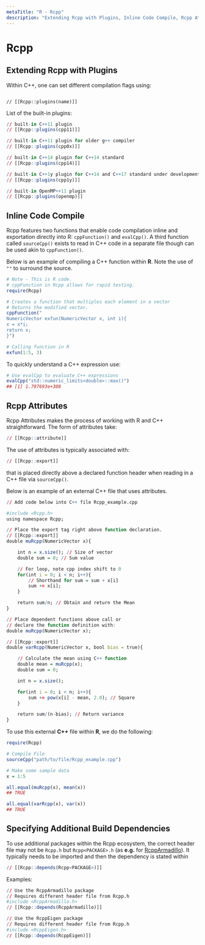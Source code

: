 ```yaml
---
metaTitle: "R - Rcpp"
description: "Extending Rcpp with Plugins, Inline Code Compile, Rcpp Attributes, Specifying Additional Build Dependencies"
---
```


# Rcpp



## Extending Rcpp with Plugins


Within C++, one can set different compilation flags using:

```

// [[Rcpp::plugins(name)]]

```

List of the built-in plugins:

```r
// built-in C++11 plugin
// [[Rcpp::plugins(cpp11)]]

// built-in C++11 plugin for older g++ compiler
// [[Rcpp::plugins(cpp0x)]]

// built-in C++14 plugin for C++14 standard
// [[Rcpp::plugins(cpp14)]]

// built-in C++1y plugin for C++14 and C++17 standard under development
// [[Rcpp::plugins(cpp1y)]]

// built-in OpenMP++11 plugin
// [[Rcpp::plugins(openmp)]]

```



## Inline Code Compile


Rcpp features two functions that enable code compilation inline and exportation directly into R: `cppFunction()` and `evalCpp()`. A third function called `sourceCpp()` exists to read in C++ code in a separate file though can be used akin to `cppFunction()`.

Below is an example of compiling a C++ function within **R**. Note the use of `""` to surround the source.

```r
# Note - This is R code.
# cppFunction in Rcpp allows for rapid testing.
require(Rcpp)

# Creates a function that multiples each element in a vector
# Returns the modified vector.
cppFunction("
NumericVector exfun(NumericVector x, int i){
x = x*i;
return x;
}")

# Calling function in R
exfun(1:5, 3)

```

To quickly understand a C++ expression use:

```r
# Use evalCpp to evaluate C++ expressions
evalCpp("std::numeric_limits<double>::max()")
## [1] 1.797693e+308

```



## Rcpp Attributes


Rcpp Attributes makes the process of working with R and C++ straightforward. The form of attributes take:

```r
// [[Rcpp::attribute]]

```

The use of attributes is typically associated with:

```r
// [[Rcpp::export]]

```

that is placed directly above a declared function header when reading in a C++ file via `sourceCpp()`.

Below is an example of an external C++ file that uses attributes.

```r
// Add code below into C++ file Rcpp_example.cpp

#include <Rcpp.h>
using namespace Rcpp;

// Place the export tag right above function declaration.
// [[Rcpp::export]]
double muRcpp(NumericVector x){

    int n = x.size(); // Size of vector
    double sum = 0; // Sum value

    // For loop, note cpp index shift to 0
    for(int i = 0; i < n; i++){
        // Shorthand for sum = sum + x[i]
        sum += x[i];
    }

    return sum/n; // Obtain and return the Mean
}

// Place dependent functions above call or
// declare the function definition with:
double muRcpp(NumericVector x);

// [[Rcpp::export]]
double varRcpp(NumericVector x, bool bias = true){

    // Calculate the mean using C++ function
    double mean = muRcpp(x);
    double sum = 0;

    int n = x.size();

    for(int i = 0; i < n; i++){
        sum += pow(x[i] - mean, 2.0); // Square
    }

    return sum/(n-bias); // Return variance
}

```

To use this external **C++** file within **R**, we do the following:

```r
require(Rcpp)

# Compile File
sourceCpp("path/to/file/Rcpp_example.cpp")

# Make some sample data
x = 1:5

all.equal(muRcpp(x), mean(x))
## TRUE

all.equal(varRcpp(x), var(x))
## TRUE

```



## Specifying Additional Build Dependencies


To use additional packages within the Rcpp ecosystem, the correct header file may not be `Rcpp.h` but `Rcpp<PACKAGE>.h` (as **e.g.** for [RcppArmadillo](https://cloud.r-project.org/web/packages/RcppArmadillo/index.html)). It typically needs to be imported and then the dependency is stated within

```r
// [[Rcpp::depends(Rcpp<PACKAGE>)]]

```

Examples:

```r
// Use the RcppArmadillo package
// Requires different header file from Rcpp.h
#include <RcppArmadillo.h>
// [[Rcpp::depends(RcppArmadillo)]]

// Use the RcppEigen package
// Requires different header file from Rcpp.h
#include <RcppEigen.h>
// [[Rcpp::depends(RcppEigen)]]

```

